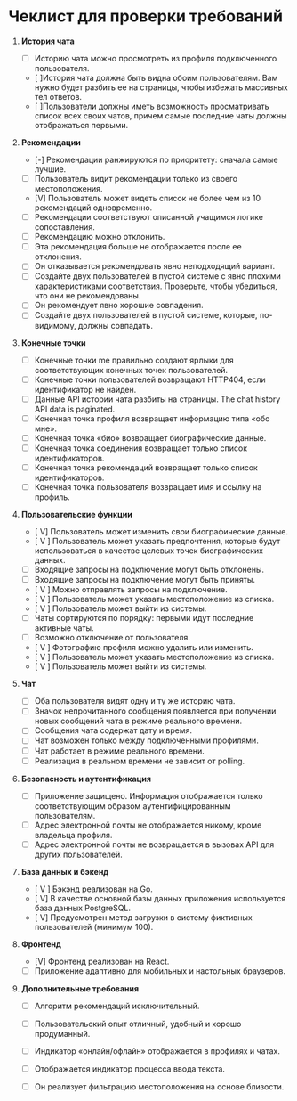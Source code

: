 # Чеклист для проверки требований

1. **История чата**
   - [ ] Историю чата можно просмотреть из профиля подключенного пользователя.
   - [ ]История чата должна быть видна обоим пользователям. Вам нужно будет разбить ее на страницы, чтобы избежать массивных тел ответов.
   - [ ]Пользователи должны иметь возможность просматривать список всех своих чатов, причем самые последние чаты должны отображаться первыми.

2. **Рекомендации**
   - [-] Рекомендации ранжируются по приоритету: сначала самые лучшие.
   - [ ] Пользователь видит рекомендации только из своего местоположения.
   - [V] Пользователь может видеть список не более чем из 10 рекомендаций одновременно.
   - [ ] Рекомендации соответствуют описанной учащимся логике сопоставления.
   - [ ] Рекомендацию можно отклонить.
   - [ ] Эта рекомендация больше не отображается после ее отклонения.
   - [ ] Он отказывается рекомендовать явно неподходящий вариант.
   - [ ] Создайте двух пользователей в пустой системе с явно плохими характеристиками соответствия. Проверьте, чтобы убедиться, что они не рекомендованы.
   - [ ] Он рекомендует явно хорошие совпадения.
   - [ ] Создайте двух пользователей в пустой системе, которые, по-видимому, должны совпадать.

3. **Конечные точки**
   - [ ] Конечные точки me правильно создают ярлыки для соответствующих конечных точек пользователей.
   - [ ] Конечные точки пользователей возвращают HTTP404, если идентификатор не найден.
   - [ ] Данные API истории чата разбиты на страницы. The chat history API data is paginated.
   - [ ] Конечная точка профиля возвращает информацию типа «обо мне».
   - [ ] Конечная точка «био» возвращает биографические данные.
   - [ ] Конечная точка соединения возвращает только список идентификаторов.
   - [ ] Конечная точка рекомендаций возвращает только список идентификаторов.
   - [ ] Конечная точка пользователя возвращает имя и ссылку на профиль.

4. **Пользовательские функции**
   - [ V] Пользователь может изменить свои биографические данные.
   - [ V ] Пользователь может указать предпочтения, которые будут использоваться в качестве целевых точек биографических данных.
   - [ ] Входящие запросы на подключение могут быть отклонены.
   - [ ] Входящие запросы на подключение могут быть приняты.
   - [ V ] Можно отправлять запросы на подключение.
   - [ V ] Пользователь может указать местоположение из списка.
   - [ V ] Пользователь может выйти из системы.
   - [ ] Чаты сортируются по порядку: первыми идут последние активные чаты.
   - [ ] Возможно отключение от пользователя.
   - [ V ] Фотографию профиля можно удалить или изменить.
   - [ V ] Пользователь может указать местоположение из списка.
   - [ V ] Пользователь может выйти из системы.

5. **Чат**
   - [ ] Оба пользователя видят одну и ту же историю чата.
   - [ ] Значок непрочитанного сообщения появляется при получении новых сообщений чата в режиме реального времени.
   - [ ] Сообщения чата содержат дату и время.
   - [ ] Чат возможен только между подключенными профилями.
   - [ ] Чат работает в режиме реального времени.
   - [ ] Реализация в реальном времени не зависит от polling.

6. **Безопасность и аутентификация**
   - [ ] Приложение защищено. Информация отображается только соответствующим образом аутентифицированным пользователям.
   - [ ] Адрес электронной почты не отображается никому, кроме владельца профиля.
   - [ ] Адрес электронной почты не возвращается в вызовах API для других пользователей.

7. **База данных и бэкенд**
   - [ V ] Бэкэнд реализован на Go.
   - [ V] В качестве основной базы данных приложения используется база данных PostgreSQL.
   - [ V] Предусмотрен метод загрузки в систему фиктивных пользователей (минимум 100).

8. **Фронтенд**
   - [V] Фронтенд реализован на React.
   - [ ] Приложение адаптивно для мобильных и настольных браузеров.

9. **Дополнительные требования**
   - [ ] Алгоритм рекомендаций исключительный.
   - [ ] Пользовательский опыт отличный, удобный и хорошо продуманный.
   - [ ] Индикатор «онлайн/офлайн» отображается в профилях и чатах.
   - [ ] Отображается индикатор процесса ввода текста.
   - [ ] Он реализует фильтрацию местоположения на основе близости. 

   